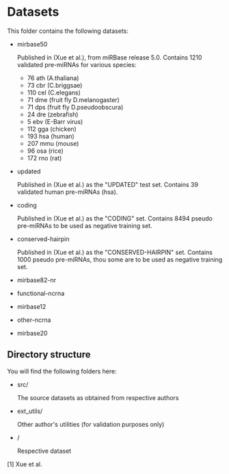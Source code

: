 
Datasets
========

This folder contains the following datasets:

 * mirbase50

   Published in (Xue et al.), from miRBase release 5.0.
   Contains 1210 validated pre-miRNAs for various species:
	* 76  ath (A.thaliana)
    * 73  cbr (C.briggsae)
    * 110 cel (C.elegans)
    * 71  dme (fruit fly D.melanogaster)
    * 71  dps (fruit fly D.pseudoobscura)
    * 24  dre (zebrafish)
    * 5   ebv (E-Barr virus)
    * 112 gga (chicken) 
    * 193 hsa (human)
    * 207 mmu (mouse)
    * 96  osa (rice)
    * 172 rno (rat)

 * updated
 
   Published in (Xue et al.) as the "UPDATED" test set.
   Contains 39 validated human pre-miRNAs (hsa).
 
 * coding
 
   Published in (Xue et al.) as the "CODING" set.
   Contains 8494 pseudo pre-miRNAs to be used as negative training set.
	 
 * conserved-hairpin

   Published in (Xue et al.) as the "CONSERVED-HAIRPIN" set.
   Contains 1000 pseudo pre-miRNAs, thou some are to be used as negative training set.
 
 * mirbase82-nr
 * functional-ncrna
 * mirbase12
 * other-ncrna
 * mirbase20








Directory structure
-------------------

You will find the following folders here:

 * src/
   
   The source datasets as obtained from respective authors
   
 * ext_utils/

   Other author's utilities (for validation purposes only)

 * <dataset>/

   Respective dataset 


[1] Xue et al.
